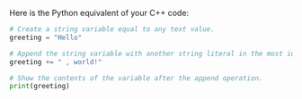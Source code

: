 Here is the Python equivalent of your C++ code:

```python
# Create a string variable equal to any text value.
greeting = "Hello"

# Append the string variable with another string literal in the most idiomatic way.
greeting += " , world!"

# Show the contents of the variable after the append operation.
print(greeting)
```
